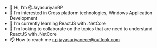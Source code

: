 - 👋 Hi, I’m @JayasuriyanRP
- 👀 I’m interested in Cross platform technologies, Windows Application Development 
- 🌱 I’m currently learning ReactJS with .NetCore
- 💞️ I’m looking to collaborate on the topics that are need to understand ReactJS with .NetCore
- 📫 How to reach me r.p.jayasuriyanece@outlook.com

<!---
JayasuriyanRP/JayasuriyanRP is a ✨ special ✨ repository because its `README.md` (this file) appears on your GitHub profile.
You can click the Preview link to take a look at your changes.
--->
